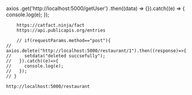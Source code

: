 
axios
        .get('http://localhost:5000/getUser')
        .then((data) => {}).catch((e) => {
          console.log(e);
        });

        https://catfact.ninja/fact
        https://api.publicapis.org/entries

        // if(requestParams.method=="post"){
    //   axios.delete("http://localhost:5000/restaurant/1").then((response)=>{
    //     setdata("deleted succsefully");
    //   }).catch((e)=>{
    //     console.log(e);
    //   });
    // }

    http://localhost:5000/restaurant
